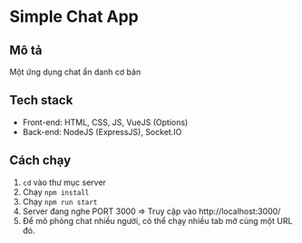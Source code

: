 # Simple Chat App

## Mô tả
Một ứng dụng chat ẩn danh cơ bản

## Tech stack
- Front-end: HTML, CSS, JS, VueJS (Options)
- Back-end: NodeJS (ExpressJS), Socket.IO

## Cách chạy
1. `cd` vào thư mục server
2. Chạy `npm install`
3. Chạy `npm run start`
4. Server đang nghe PORT 3000 => Truy cập vào http://localhost:3000/
5. Để mô phỏng chat nhiều người, có thể chạy nhiều tab mở cùng một URL đó.



